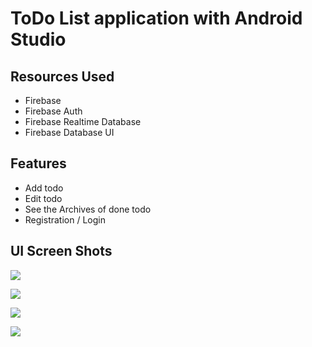 # ToDo List application with Android Studio
## Resources Used

- Firebase
- Firebase Auth
- Firebase Realtime Database
- Firebase Database UI


## Features

- Add todo
- Edit todo
- See the Archives of done todo
- Registration / Login


## UI Screen Shots

![](https://i.imgur.com/lKXK0FR.png)

![](https://i.imgur.com/io8ECRB.png)

![](https://i.imgur.com/dacZu5N.png)

![](https://i.imgur.com/mxYF3Oj.png)

